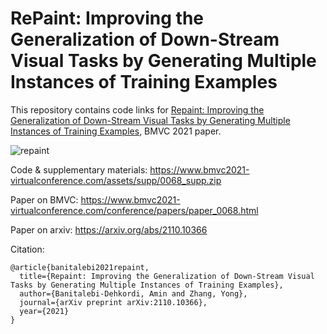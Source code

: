 # RePaint: Improving the Generalization of Down-Stream Visual Tasks by Generating Multiple Instances of Training Examples
This repository contains code links for [Repaint: Improving the Generalization of Down-Stream Visual Tasks by Generating Multiple Instances of Training Examples](https://www.bmvc2021-virtualconference.com/conference/papers/paper_0068.html), BMVC 2021 paper.


![repaint](https://user-images.githubusercontent.com/38634796/143723827-84b96529-f1a8-4d28-8c32-592575f34162.png)



Code & supplementary materials: https://www.bmvc2021-virtualconference.com/assets/supp/0068_supp.zip

Paper on BMVC: https://www.bmvc2021-virtualconference.com/conference/papers/paper_0068.html

Paper on arxiv: https://arxiv.org/abs/2110.10366


Citation:
```
@article{banitalebi2021repaint,
  title={Repaint: Improving the Generalization of Down-Stream Visual Tasks by Generating Multiple Instances of Training Examples},
  author={Banitalebi-Dehkordi, Amin and Zhang, Yong},
  journal={arXiv preprint arXiv:2110.10366},
  year={2021}
}
```
